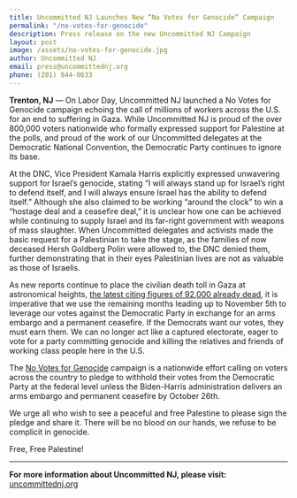```yaml
---
title: Uncommitted NJ Launches New “No Votes for Genocide” Campaign
permalink: "/no-votes-for-genocide"
description: Press release on the new Uncommitted NJ Campaign
layout: post
image: /assets/no-votes-for-genocide.jpg
author: Uncommitted NJ
email: press@uncommittednj.org
phone: (201) 844-8633
---
```


**Trenton, NJ** — On Labor Day, Uncommitted NJ launched a No Votes for Genocide
campaign echoing the call of millions of workers across the U.S. for an end to
suffering in Gaza. While Uncommitted NJ is proud of the over 800,000 voters
nationwide who formally expressed support for Palestine at the polls, and proud
of the work of our Uncommitted delegates at the Democratic National Convention,
the Democratic Party continues to ignore its base.

At the DNC, Vice President Kamala Harris explicitly expressed unwavering support
for Israel’s genocide, stating “I will always stand up for Israel’s right to
defend itself, and I will always ensure Israel has the ability to defend
itself.” Although she also claimed to be working “around the clock” to win a
“hostage deal and a ceasefire deal,” it is unclear how one can be achieved while
continuing to supply Israel and its far-right government with weapons of mass
slaughter. When Uncommitted delegates and activists made the basic request for a
Palestinian to take the stage, as the families of now deceased Hersh Goldberg
Polin were allowed to, the DNC denied them, further demonstrating that in their
eyes Palestinian lives are not as valuable as those of Israelis.

As new reports continue to place the civilian death toll in Gaza at astronomical
heights, [the latest citing figures of 92,000 already
dead](https://www.dropbox.com/scl/fi/bf4mfymnmn4t1wyvdkx4h/Letter.pdf?rlkey=z3ekl4u9gtya2p33ek6ud2zet&e=2&dl=0),
it is imperative that we use the remaining months leading up to November 5th to
leverage our votes against the Democratic Party in exchange for an arms embargo
and a permanent ceasefire. If the Democrats want our votes, they must earn them.
We can no longer act like a captured electorate, eager to vote for a party
committing genocide and killing the relatives and friends of working class
people here in the U.S.

The [No Votes for
Genocide](https://actionnetwork.org/petitions/no-votes-for-genocide) campaign is
a nationwide effort calling on voters across the country to pledge to withhold
their votes from the Democratic Party at the federal level unless the
Biden-Harris administration delivers an arms embargo and permanent ceasefire by
October 26th.

We urge all who wish to see a peaceful and free Palestine to please sign the
pledge and share it. There will be no blood on our hands, we refuse to be
complicit in genocide.

Free, Free Palestine!

---

**For more information about Uncommitted NJ, please visit:**
[uncommittednj.org](https://uncommittednj.org)
